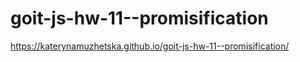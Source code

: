 # goit-js-hw-11--promisification
https://katerynamuzhetska.github.io/goit-js-hw-11--promisification/
